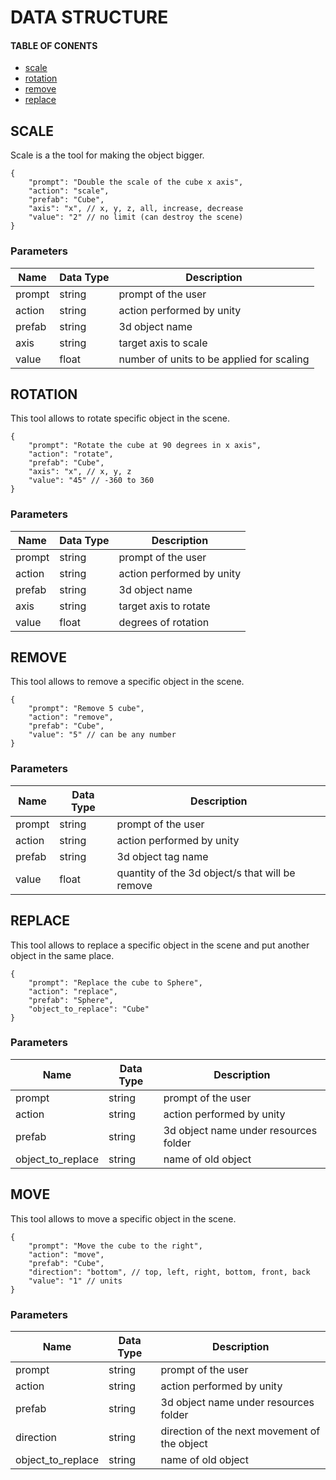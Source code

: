 # DATA STRUCTURE

#### TABLE OF CONENTS
- [scale](#scale)
- [rotation](#rotation)
- [remove](#remove)
- [replace](#replace)

## SCALE
Scale is a the tool for making the object bigger.
```
{
    "prompt": "Double the scale of the cube x axis",
    "action": "scale",
    "prefab": "Cube", 
    "axis": "x", // x, y, z, all, increase, decrease
    "value": "2" // no limit (can destroy the scene)
}
```
### Parameters
Name | Data Type | Description
| -- | -- | -- | 
prompt | string | prompt of the user
action | string | action performed by unity
prefab | string | 3d object name
axis | string | target axis to scale
value | float | number of units to be applied for scaling


## ROTATION
This tool allows to rotate specific object in the scene.
```
{
    "prompt": "Rotate the cube at 90 degrees in x axis",
    "action": "rotate",
    "prefab": "Cube",
    "axis": "x", // x, y, z
    "value": "45" // -360 to 360
}
```
### Parameters
Name | Data Type | Description
| -- | -- | -- | 
prompt | string | prompt of the user
action | string | action performed by unity
prefab | string | 3d object name
axis | string | target axis to rotate
value | float | degrees of rotation


## REMOVE
This tool allows to remove a specific object in the scene.
```
{
    "prompt": "Remove 5 cube",
    "action": "remove",
    "prefab": "Cube",
    "value": "5" // can be any number
}
```
### Parameters
Name | Data Type | Description
| -- | -- | -- | 
prompt | string | prompt of the user
action | string | action performed by unity
prefab | string | 3d object tag name
value | float | quantity of the 3d object/s that will be remove


## REPLACE
This tool allows to replace a specific object in the scene and put another object in the same place.
```
{
    "prompt": "Replace the cube to Sphere",
    "action": "replace",
    "prefab": "Sphere",
    "object_to_replace": "Cube" 
}
```
### Parameters
Name | Data Type | Description
| -- | -- | -- | 
prompt | string | prompt of the user
action | string | action performed by unity
prefab | string | 3d object name under resources folder
object_to_replace | string| name of old object

## MOVE
This tool allows to move a specific object in the scene. 
```
{
    "prompt": "Move the cube to the right",
    "action": "move",
    "prefab": "Cube",
    "direction": "bottom", // top, left, right, bottom, front, back
    "value": "1" // units
}
```
### Parameters
Name | Data Type | Description
| -- | -- | -- | 
prompt | string | prompt of the user
action | string | action performed by unity
prefab | string | 3d object name under resources folder
direction | string | direction of the next movement of the object
object_to_replace | string| name of old object
